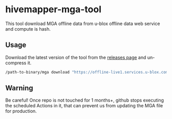 # hivemapper-mga-tool

This tool download MGA offline data from u-blox offline data web service and compute is hash.

## Usage

Download the latest version of the tool from the [releases page](https://github.com/streamingfast/hivemapper-mga-tool/releases) and un-compress it.

```bash
/path-to-binary/mga download "https://offline-live1.services.u-blox.com/GetOfflineData.ashx?token=YOUR_TOKEN_HERE;gnss=gps"
```

## Warning

Be careful! Once repo is not touched for 1 months+,
github stops executing the scheduled Actions in it, that can prevent us from updating the MGA file for production.


